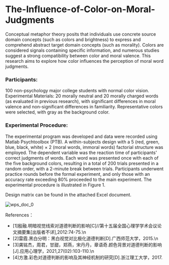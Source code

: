 # The-Influence-of-Color-on-Moral-Judgments
Conceptual metaphor theory posits that individuals use concrete source domain concepts (such as colors and brightness) to express and comprehend abstract target domain concepts (such as morality). Colors are considered signals containing specific information, and numerous studies suggest a strong compatibility between color and moral valence. This research aims to explore how color influences the perception of moral word judgments.

### Participants:
100 non-psychology major college students with normal color vision.
Experimental Materials: 20 morally neutral and 20 morally charged words (as evaluated in previous research), with significant differences in moral valence and non-significant differences in familiarity. Representative colors were selected, with gray as the background color.

### Experimental Procedure: 
The experimental program was developed and data were recorded using Matlab Psychtoolbox (PTB). A within-subjects design with a 5 (red, green, blue, black, white) × 2 (moral words, immoral words) factorial structure was employed. The dependent variable was the reaction time of participants' correct judgments of words. Each word was presented once with each of the five background colors, resulting in a total of 200 trials presented in a random order, with a 2-minute break between trials. Participants underwent practice rounds before the formal experiment, and only those with an accuracy rate exceeding 80% proceeded to the main experiment. The experimental procedure is illustrated in Figure 1.

Design matrix can be found in the attached Excel document.

![wps_doc_0](https://github.com/yifan0101/-The-Influence-of-Color-on-Moral-Judgments/assets/141273134/840df16e-a904-4702-8f5f-d13eeed45bed)

References：
- [1]殷融.明暗视觉线索对道德判断的影响[C]//第十五届全国心理学学术会议论文摘要集[出版者不详],2012:74-75.\n
- [2]雷霞.黑白分明：黑白视觉对比极化道德判断[D].广西师范大学，2015.\n
- [3]龚铭杰，周君，甘甜，郑燕，宋丹丹，章语奇.颜色背景对道德判断的影响[J].应用心理学，2021,27(02):103-110.\n
- [4]方激.彩色对道德判断的影响及其神经机制的研究[D].浙江理工大学，2017.
